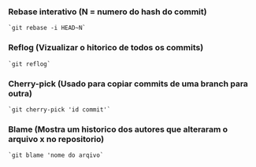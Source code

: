 ### Rebase interativo (N = numero do hash do commit)
    `git rebase -i HEAD~N`

### Reflog (Vizualizar o hitorico de todos os commits)
    `git reflog`

### Cherry-pick (Usado para copiar commits de uma branch para outra)
    `git cherry-pick 'id commit'`

### Blame (Mostra um historico dos autores que alteraram o arquivo x no repositorio)
    `git blame 'nome do arqivo`



    